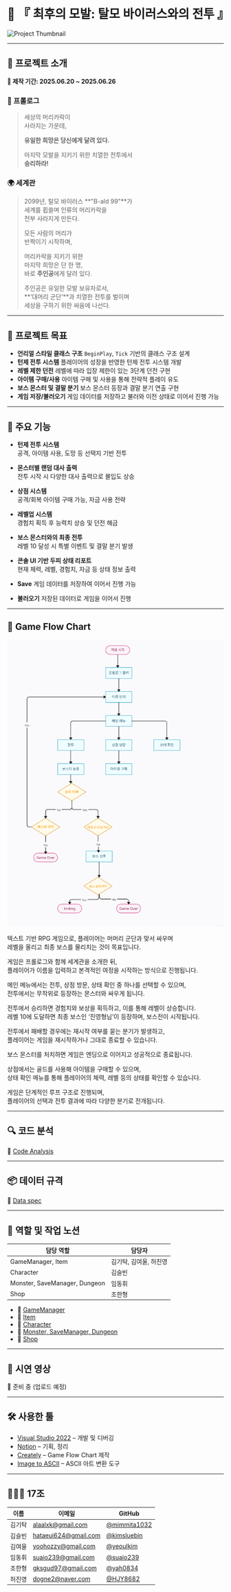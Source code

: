 # 🧠 『 최후의 모발: 탈모 바이러스와의 전투 』

![Project Thumbnail](images/project_thumbnail.png)

---

## 📖 프로젝트 소개

**📆 제작 기간: 2025.06.20 ~ 2025.06.26**

### 📜 프롤로그  
> 세상의 머리카락이  
> 사라지는 가운데,  
>
> **유일한 희망은 당신에게 달려 있다.**  
>
> 마지막 모발을 지키기 위한 치열한 전투에서  
> **승리하라!**

### 🌍 세계관  
> 2099년, 탈모 바이러스 **"B-ald 99"**가  
> 세계를 휩쓸며 인류의 머리카락을  
> 전부 사라지게 만든다.  
>
> 모든 사람의 머리가  
> 반짝이기 시작하며,  
>
> 머리카락을 지키기 위한  
> 마지막 희망은 단 한 명,  
> 바로 **주인공**에게 달려 있다.  
>
> 주인공은 유일한 모발 보유자로서,  
> **‘대머리 군단’**과 치열한 전투를 벌이며  
> 세상을 구하기 위한 싸움에 나선다.

---

## 🎯 프로젝트 목표

- **언리얼 스타일 클래스 구조**
  `BeginPlay`, `Tick` 기반의 클래스 구조 설계
- **턴제 전투 시스템**
  플레이어의 성장을 반영한 턴제 전투 시스템 개발
- **레벨 제한 던전**
  레벨에 따라 입장 제한이 있는 3단계 던전 구현
- **아이템 구매/사용**
  아이템 구매 및 사용을 통해 전략적 플레이 유도
- **보스 몬스터 및 결말 분기**
  보스 몬스터 등장과 결말 분기 연출 구현
- **게임 저장/불러오기**
  게임 데이터를 저장하고 불러와 이전 상태로 이어서 진행 가능

---

## 🧩 주요 기능

- **턴제 전투 시스템**  
  공격, 아이템 사용, 도망 등 선택지 기반 전투

- **몬스터별 랜덤 대사 출력**   
  전투 시작 시 다양한 대사 출력으로 몰입도 상승

- **상점 시스템**  
  공격/회복 아이템 구매 가능, 자금 사용 전략

- **레벨업 시스템**  
  경험치 획득 후 능력치 상승 및 던전 해금

- **보스 몬스터와의 최종 전투**  
  레벨 10 달성 시 특별 이벤트 및 결말 분기 발생

- **콘솔 UI 기반 두피 상태 리포트**  
  현재 체력, 레벨, 경험치, 자금 등 상태 정보 출력

- **Save**
  게임 데이터를 저장하여 이어서 진행 가능

- **불러오기** 
  저장된 데이터로 게임을 이어서 진행

---

## 🔁 Game Flow Chart

![Game Flow Chart](gameflowchart.png)


텍스트 기반 RPG 게임으로, 플레이어는 머머리 군단과 맞서 싸우며  
레벨을 올리고 최종 보스를 물리치는 것이 목표입니다.

게임은 프롤로그와 함께 세계관을 소개한 뒤,  
플레이어가 이름을 입력하고 본격적인 여정을 시작하는 방식으로 진행됩니다.

메인 메뉴에서는 전투, 상점 방문, 상태 확인 중 하나를 선택할 수 있으며,  
전투에서는 무작위로 등장하는 몬스터와 싸우게 됩니다.

전투에서 승리하면 경험치와 보상을 획득하고, 이를 통해 레벨이 상승합니다.  
레벨 10에 도달하면 최종 보스인 ‘진영형님’이 등장하며, 보스전이 시작됩니다.

전투에서 패배할 경우에는 재시작 여부를 묻는 분기가 발생하고,  
플레이어는 게임을 재시작하거나 그대로 종료할 수 있습니다.

보스 몬스터를 처치하면 게임은 엔딩으로 이어지고 성공적으로 종료됩니다.

상점에서는 골드를 사용해 아이템을 구매할 수 있으며,  
상태 확인 메뉴를 통해 플레이어의 체력, 레벨 등의 상태를 확인할 수 있습니다.

게임은 단계적인 루프 구조로 진행되며,  
플레이어의 선택과 전투 결과에 따라 다양한 분기로 전개됩니다.

---

## 🔍 코드 분석  

🔗 [Code Analysis](https://www.notion.so/kimyeoul/Code-Analysis-21dcf60eefb680a5ade6c291a2a0c618)

---

## 📦 데이터 규격   

🔗 [Data spec](https://www.notion.so/kimyeoul/Data-spec-21dcf60eefb680fabf95eabc4146623a)

---

## 👥 역할 및 작업 노션

| 담당 역할 | 담당자 |
|-----------|--------|
| GameManager, Item| 김기탁, 김여울, 허진영 |
| Character | 김슬빈 |
| Monster, SaveManager, Dungeon | 임동휘 |
| Shop | 조한형 |

- 🔗 [GameManager](https://www.notion.so/kimyeoul/GameManager-217cf60eefb680a0a364f36bddd7ac15)
- 🔗 [Item](https://www.notion.so/kimyeoul/Item-218cf60eefb680e18974ea8fd56f7499)
- 🔗 [Character](https://www.notion.so/kimyeoul/Character-218cf60eefb680e88adde76a4bb12992)
- 🔗 [Monster, SaveManager, Dungeon](https://www.notion.so/kimyeoul/Monster-218cf60eefb680038bcfc422e9b17903)
- 🔗 [Shop](https://www.notion.so/kimyeoul/Shop-218cf60eefb680bda8b9f886ef89811c)

---

## 🎥 시연 영상

🔗 준비 중 (업로드 예정)

---

## 🛠 사용한 툴

- [Visual Studio 2022](https://visualstudio.microsoft.com/vs/) – 개발 및 디버깅
- [Notion](https://www.notion.so/kimyeoul/CH-2-RPG-218cf60eefb680b288bbfd44698b999c) – 기획, 정리
- [Creately](https://app.creately.com/d/sJeIGyQL8LT/edit) – Game Flow Chart 제작
- [Image to ASCII](https://www.asciiart.eu/image-to-ascii) – ASCII 아트 변환 도구

---

## 🧑‍🤝‍🧑 17조

| 이름 | 이메일 | GitHub |
|------|--------|--------|
| 김기탁 | alaalxk@gmail.com | [@mimmita1032](https://github.com/mimmita1032) |
| 김슬빈 | hataeui624@gmail.com | [@kimsluebin](https://github.com/kimsluebin) |
| 김여울 | yoohozzy@gmail.com| [@yeoulkim](https://github.com/yeoulkim) |
| 임동휘 | suaio239@gmail.com | [@suaio239](https://github.com/suaio239) |
| 조한형 | gksgud97@gmail.com | [@yah0834](https://github.com/yah0834) |
| 허진영 | dogne2@naver.com | [@HJY8682](https://github.com/HJY8682) |
